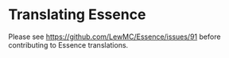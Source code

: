 # Translating Essence

Please see https://github.com/LewMC/Essence/issues/91 before contributing to Essence translations.